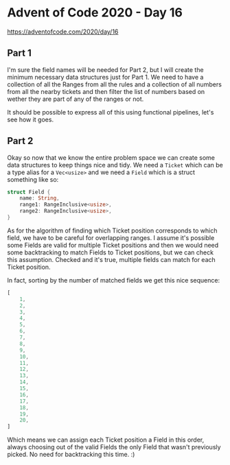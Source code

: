 # Advent of Code 2020 - Day 16

https://adventofcode.com/2020/day/16

## Part 1

I'm sure the field names will be needed for Part 2, but I will create the minimum necessary data structures just for Part 1. We need to have a collection of all the Ranges from all the rules and a collection of all numbers from all the nearby tickets and then filter the list of numbers based on wether they are part of any of the ranges or not.

It should be possible to express all of this using functional pipelines, let's see how it goes.

## Part 2

Okay so now that we know the entire problem space we can create some data structures to keep things nice and tidy. We need a `Ticket` which can be a type alias for a `Vec<usize>` and we need a `Field` which is a struct something like so:

```rust
struct Field {
    name: String,
    range1: RangeInclusive<usize>,
    range2: RangeInclusive<usize>,
}
```

As for the algorithm of finding which Ticket position corresponds to which field, we have to be careful for overlapping ranges. I assume it's possible some Fields are valid for multiple Ticket positions and then we would need some backtracking to match Fields to Ticket positions, but we can check this assumption. Checked and it's true, multiple fields can match for each Ticket position.

In fact, sorting by the number of matched fields we get this nice sequence:

```rust
[
    1,
    2,
    3,
    4,
    5,
    6,
    7,
    8,
    9,
    10,
    11,
    12,
    13,
    14,
    15,
    16,
    17,
    18,
    19,
    20,
]
```

Which means we can assign each Ticket position a Field in this order, always choosing out of the valid Fields the only Field that wasn't previously picked. No need for backtracking this time. :)

